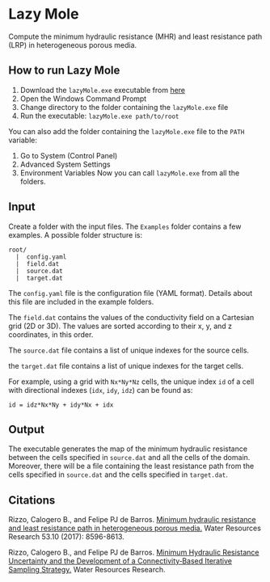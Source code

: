 # Lazy Mole

Compute the minimum hydraulic resistance (MHR) and least resistance path (LRP)
in heterogeneous porous media.

## How to run Lazy Mole
1. Download the `lazyMole.exe` executable from [here](https://github.com/GerryR/lazymole/releases)
1. Open the Windows Command Prompt
2. Change directory to the folder containing the `lazyMole.exe` file
3. Run the executable: `lazyMole.exe path/to/root`

You can also add the folder containing the `lazyMole.exe` file to the
`PATH` variable:
1. Go to System (Control Panel)
2. Advanced System Settings
3. Environment Variables
Now you can call `lazyMole.exe` from all the folders.

## Input
Create a folder with the input files.
The `Examples` folder contains a few examples. A possible folder structure is:

```
root/
  |  config.yaml
  |  field.dat
  |  source.dat
  |  target.dat
```

The `config.yaml` file is the configuration file (YAML format).
Details about this file are included in the example folders.

The `field.dat` contains the values of the conductivity field
on a Cartesian grid (2D or 3D). The values are sorted according
to their x, y, and z coordinates, in this order.

The `source.dat` file contains a list of unique indexes for the source cells.

the `target.dat` file contains a list of unique indexes for the target cells.

For example, using a grid with `Nx*Ny*Nz` cells, the unique index `id` of a cell
with directional indexes (`idx`, `idy`, `idz`) can be found as:
```
id = idz*Nx*Ny + idy*Nx + idx
```

## Output
The executable generates the map of the minimum hydraulic resistance
between the cells specified in `source.dat` and all the cells of the domain.
Moreover, there will be a file containing the least resistance path
from the cells specified in `source.dat` and the cells specified in `target.dat`.

## Citations
Rizzo, Calogero B., and Felipe PJ de Barros. [Minimum hydraulic resistance and least resistance path in heterogeneous porous media.](https://doi.org/10.1002/2017WR020418) Water Resources Research 53.10 (2017): 8596-8613.

Rizzo, Calogero B., and Felipe PJ de Barros. [Minimum Hydraulic Resistance Uncertainty and the Development of a Connectivity‐Based Iterative Sampling Strategy.](https://doi.org/10.1029/2019WR025269) Water Resources Research.
